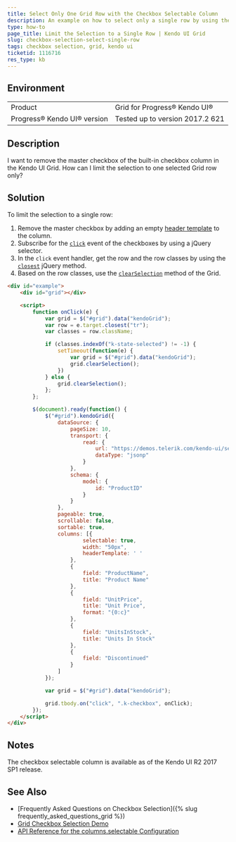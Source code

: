 ```yaml
---
title: Select Only One Grid Row with the Checkbox Selectable Column
description: An example on how to select only a single row by using the built-in checkbox column of the Kendo UI Grid and remove the master checkbox.
type: how-to
page_title: Limit the Selection to a Single Row | Kendo UI Grid
slug: checkbox-selection-select-single-row
tags: checkbox selection, grid, kendo ui
ticketid: 1116716
res_type: kb
---
```


## Environment

<table>
 <tr>
  <td>Product</td>
  <td>Grid for Progress® Kendo UI®</td>
 </tr>
 <tr>
  <td>Progress® Kendo UI® version</td>
  <td>Tested up to version 2017.2 621</td>
 </tr>
</table>

## Description

I want to remove the master checkbox of the built-in checkbox column in the Kendo UI Grid. How can I limit the selection to one selected Grid row only?

## Solution

To limit the selection to a single row:

1. Remove the master checkbox by adding an empty [header template](http://docs.telerik.com/kendo-ui/api/javascript/ui/grid#configuration-columns.headerTemplate) to the column.
1. Subscribe for the [`click`](https://api.jquery.com/click/) event of the checkboxes by using a jQuery selector.
1. In the `click` event handler, get the row and the row classes by using the [`closest`](https://api.jquery.com/closest/) jQuery method.
1. Based on the row classes, use the [`clearSelection`](http://docs.telerik.com/kendo-ui/api/javascript/ui/grid#methods-clearSelection) method of the Grid.

```html
<div id="example">
    <div id="grid"></div>

    <script>
        function onClick(e) {
            var grid = $("#grid").data("kendoGrid");
            var row = e.target.closest("tr");
            var classes = row.className;

            if (classes.indexOf("k-state-selected") != -1) {
                setTimeout(function(e) {
                    var grid = $("#grid").data("kendoGrid");
                    grid.clearSelection();
                })
            } else {
                grid.clearSelection();
            };
        };

        $(document).ready(function() {
            $("#grid").kendoGrid({
                dataSource: {
                    pageSize: 10,
                    transport: {
                        read: {
                            url: "https://demos.telerik.com/kendo-ui/service/Products",
                            dataType: "jsonp"
                        }
                    },
                    schema: {
                        model: {
                            id: "ProductID"
                        }
                    }
                },
                pageable: true,
                scrollable: false,
                sortable: true,
                columns: [{
                        selectable: true,
                        width: "50px",
                        headerTemplate: ' '
                    },
                    {
                        field: "ProductName",
                        title: "Product Name"
                    },
                    {
                        field: "UnitPrice",
                        title: "Unit Price",
                        format: "{0:c}"
                    },
                    {
                        field: "UnitsInStock",
                        title: "Units In Stock"
                    },
                    {
                        field: "Discontinued"
                    }
                ]
            });

            var grid = $("#grid").data("kendoGrid");

            grid.tbody.on("click", ".k-checkbox", onClick);
        });
    </script>
</div>
```

## Notes

The checkbox selectable column is available as of the Kendo UI R2 2017 SP1 release.

## See Also

* [Frequently Asked Questions on Checkbox Selection]({% slug frequently_asked_questions_grid %})
* [Grid Checkbox Selection Demo](http://demos.telerik.com/kendo-ui/grid/checkbox-selection)
* [API Reference for the columns.selectable Configuration](http://docs.telerik.com/kendo-ui/api/javascript/ui/grid#configuration-columns.selectable)
